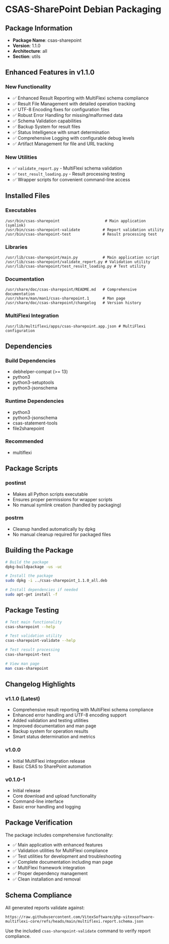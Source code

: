 # CSAS-SharePoint Debian Packaging

## Package Information

- **Package Name**: csas-sharepoint
- **Version**: 1.1.0
- **Architecture**: all
- **Section**: utils

## Enhanced Features in v1.1.0

### New Functionality
- ✅ Enhanced Result Reporting with MultiFlexi schema compliance
- ✅ Result File Management with detailed operation tracking
- ✅ UTF-8 Encoding fixes for configuration files
- ✅ Robust Error Handling for missing/malformed data
- ✅ Schema Validation capabilities
- ✅ Backup System for result files
- ✅ Status Intelligence with smart determination
- ✅ Comprehensive Logging with configurable debug levels
- ✅ Artifact Management for file and URL tracking

### New Utilities
- ✅ `validate_report.py` - MultiFlexi schema validation
- ✅ `test_result_loading.py` - Result processing testing
- ✅ Wrapper scripts for convenient command-line access

## Installed Files

### Executables
```
/usr/bin/csas-sharepoint                    # Main application (symlink)
/usr/bin/csas-sharepoint-validate          # Report validation utility
/usr/bin/csas-sharepoint-test              # Result processing test
```

### Libraries
```
/usr/lib/csas-sharepoint/main.py           # Main application script
/usr/lib/csas-sharepoint/validate_report.py # Validation utility
/usr/lib/csas-sharepoint/test_result_loading.py # Test utility
```

### Documentation
```
/usr/share/doc/csas-sharepoint/README.md   # Comprehensive documentation
/usr/share/man/man1/csas-sharepoint.1      # Man page
/usr/share/doc/csas-sharepoint/changelog   # Version history
```

### MultiFlexi Integration
```
/usr/lib/multiflexi/apps/csas-sharepoint.app.json # MultiFlexi configuration
```

## Dependencies

### Build Dependencies
- debhelper-compat (>= 13)
- python3
- python3-setuptools  
- python3-jsonschema

### Runtime Dependencies
- python3
- python3-jsonschema
- csas-statement-tools
- file2sharepoint

### Recommended
- multiflexi

## Package Scripts

### postinst
- Makes all Python scripts executable
- Ensures proper permissions for wrapper scripts
- No manual symlink creation (handled by packaging)

### postrm
- Cleanup handled automatically by dpkg
- No manual cleanup required for packaged files

## Building the Package

```bash
# Build the package
dpkg-buildpackage -us -uc

# Install the package
sudo dpkg -i ../csas-sharepoint_1.1.0_all.deb

# Install dependencies if needed
sudo apt-get install -f
```

## Package Testing

```bash
# Test main functionality
csas-sharepoint --help

# Test validation utility
csas-sharepoint-validate --help

# Test result processing
csas-sharepoint-test

# View man page
man csas-sharepoint
```

## Changelog Highlights

### v1.1.0 (Latest)
- Comprehensive result reporting with MultiFlexi schema compliance
- Enhanced error handling and UTF-8 encoding support
- Added validation and testing utilities
- Improved documentation and man page
- Backup system for operation results
- Smart status determination and metrics

### v1.0.0
- Initial MultiFlexi integration release
- Basic CSAS to SharePoint automation

### v0.1.0-1
- Initial release
- Core download and upload functionality
- Command-line interface
- Basic error handling and logging

## Package Verification

The package includes comprehensive functionality:
- ✅ Main application with enhanced features
- ✅ Validation utilities for MultiFlexi compliance  
- ✅ Test utilities for development and troubleshooting
- ✅ Complete documentation including man page
- ✅ MultiFlexi framework integration
- ✅ Proper dependency management
- ✅ Clean installation and removal

## Schema Compliance

All generated reports validate against:
```
https://raw.githubusercontent.com/VitexSoftware/php-vitexsoftware-multiflexi-core/refs/heads/main/multiflexi.report.schema.json
```

Use the included `csas-sharepoint-validate` command to verify report compliance.